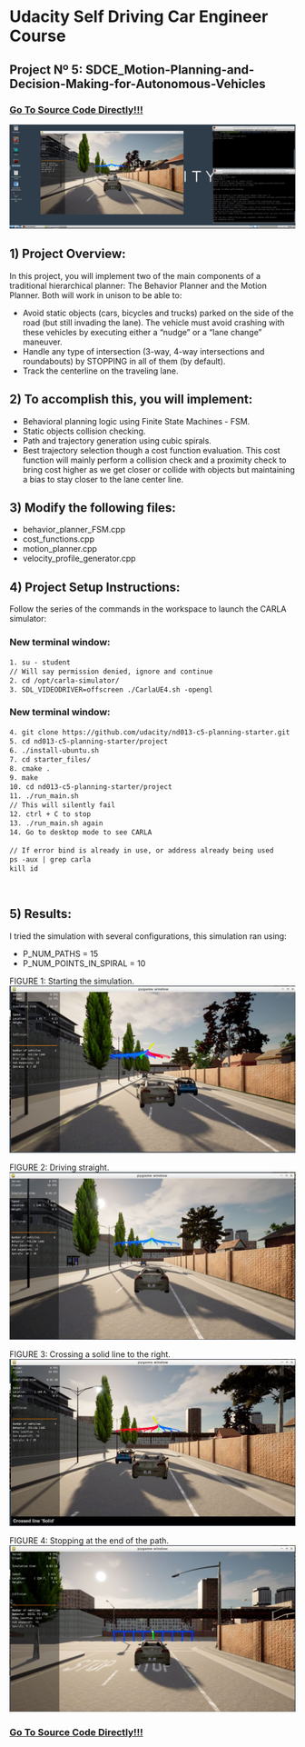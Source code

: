 # **Udacity Self Driving Car Engineer Course**

## **Project Nº 5: SDCE_Motion-Planning-and-Decision-Making-for-Autonomous-Vehicles**

### [Go To Source Code Directly!!!](https://github.com/HomeBrain-ARG/SDCE_Motion-Planning-and-Decision-Making-for-Autonomous-Vehicles/tree/main/01_Source_Code/project/starter_files) <br />

![alt text](https://github.com/HomeBrain-ARG/SDCE_Motion-Planning-and-Decision-Making-for-Autonomous-Vehicles/blob/main/00_Images/Desktop.JPG) <br />

## **1) Project Overview:** <br />

In this project, you will implement two of the main components of a traditional hierarchical planner: The Behavior Planner and the Motion Planner. Both will work in unison to be able to:<br />

- Avoid static objects (cars, bicycles and trucks) parked on the side of the road (but still invading the lane). The vehicle must avoid crashing with these vehicles by executing either a “nudge” or a “lane change” maneuver.<br />
- Handle any type of intersection (3-way, 4-way intersections and roundabouts) by STOPPING in all of them (by default).<br />
- Track the centerline on the traveling lane.<br />

## **2) To accomplish this, you will implement:** <br />

- Behavioral planning logic using Finite State Machines - FSM.<br />
- Static objects collision checking.<br />
- Path and trajectory generation using cubic spirals.<br />
- Best trajectory selection though a cost function evaluation. This cost function will mainly perform a collision check and a proximity check to bring cost higher as we get closer or collide with objects but maintaining a bias to stay closer to the lane center line.<br />

## **3) Modify the following files:** <br />
- behavior_planner_FSM.cpp<br />
- cost_functions.cpp<br />
- motion_planner.cpp<br />
- velocity_profile_generator.cpp<br />

## **4) Project Setup Instructions:** <br />

Follow the series of the commands in the workspace to launch the CARLA simulator:<br />

### **New terminal window:**<br />
```
1. su - student
// Will say permission denied, ignore and continue 
2. cd /opt/carla-simulator/
3. SDL_VIDEODRIVER=offscreen ./CarlaUE4.sh -opengl
```

### **New terminal window:** <br />
```
4. git clone https://github.com/udacity/nd013-c5-planning-starter.git
5. cd nd013-c5-planning-starter/project
6. ./install-ubuntu.sh
7. cd starter_files/
8. cmake .
9. make
10. cd nd013-c5-planning-starter/project
11. ./run_main.sh
// This will silently fail 
12. ctrl + C to stop 
13. ./run_main.sh again
14. Go to desktop mode to see CARLA

// If error bind is already in use, or address already being used
ps -aux | grep carla
kill id
```
<br />

## **5) Results:** <br />
I tried the simulation with several configurations, this simulation ran using: <br />
- P_NUM_PATHS = 15 <br />
- P_NUM_POINTS_IN_SPIRAL = 10 <br />

FIGURE 1: Starting the simulation. <br />
![alt text](https://github.com/HomeBrain-ARG/SDCE_Motion-Planning-and-Decision-Making-for-Autonomous-Vehicles/blob/main/00_Images/00_Carla.JPG) <br />

FIGURE 2: Driving straight. <br />
![alt text](https://github.com/HomeBrain-ARG/SDCE_Motion-Planning-and-Decision-Making-for-Autonomous-Vehicles/blob/main/00_Images/01_Carla.JPG) <br />

FIGURE 3: Crossing a solid line to the right. <br />
![alt text](https://github.com/HomeBrain-ARG/SDCE_Motion-Planning-and-Decision-Making-for-Autonomous-Vehicles/blob/main/00_Images/02_Carla.JPG) <br />

FIGURE 4: Stopping at the end of the path. <br />
![alt text](https://github.com/HomeBrain-ARG/SDCE_Motion-Planning-and-Decision-Making-for-Autonomous-Vehicles/blob/main/00_Images/04_Carla.JPG) <br />

### [Go To Source Code Directly!!!](https://github.com/HomeBrain-ARG/SDCE_Motion-Planning-and-Decision-Making-for-Autonomous-Vehicles/tree/main/01_Source_Code/project/starter_files) <br />
